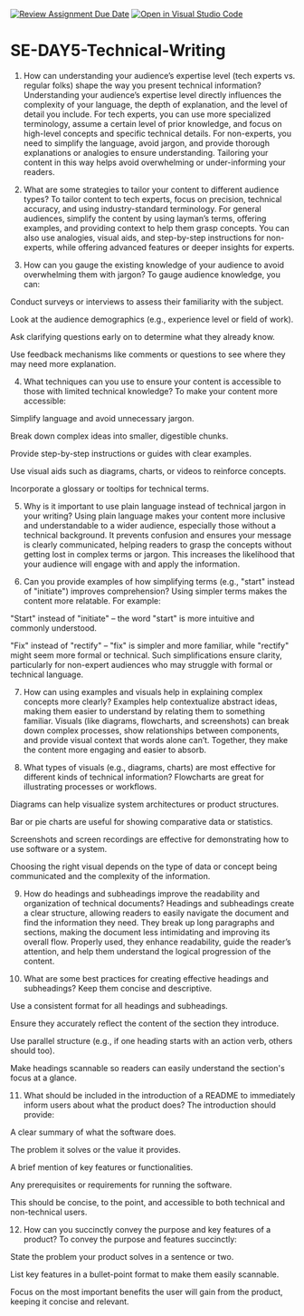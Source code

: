 [![Review Assignment Due Date](https://classroom.github.com/assets/deadline-readme-button-22041afd0340ce965d47ae6ef1cefeee28c7c493a6346c4f15d667ab976d596c.svg)](https://classroom.github.com/a/zsAR-pyY)
[![Open in Visual Studio Code](https://classroom.github.com/assets/open-in-vscode-2e0aaae1b6195c2367325f4f02e2d04e9abb55f0b24a779b69b11b9e10269abc.svg)](https://classroom.github.com/online_ide?assignment_repo_id=18940066&assignment_repo_type=AssignmentRepo)
# SE-DAY5-Technical-Writing
1. How can understanding your audience’s expertise level (tech experts vs. regular folks) shape the way you present technical information?
Understanding your audience’s expertise level directly influences the complexity of your language, the depth of explanation, and the level of detail you include. For tech experts, you can use more specialized terminology, assume a certain level of prior knowledge, and focus on high-level concepts and specific technical details. For non-experts, you need to simplify the language, avoid jargon, and provide thorough explanations or analogies to ensure understanding. Tailoring your content in this way helps avoid overwhelming or under-informing your readers.

2. What are some strategies to tailor your content to different audience types?
To tailor content to tech experts, focus on precision, technical accuracy, and using industry-standard terminology. For general audiences, simplify the content by using layman’s terms, offering examples, and providing context to help them grasp concepts. You can also use analogies, visual aids, and step-by-step instructions for non-experts, while offering advanced features or deeper insights for experts.

3. How can you gauge the existing knowledge of your audience to avoid overwhelming them with jargon?
To gauge audience knowledge, you can:

Conduct surveys or interviews to assess their familiarity with the subject.

Look at the audience demographics (e.g., experience level or field of work).

Ask clarifying questions early on to determine what they already know.

Use feedback mechanisms like comments or questions to see where they may need more explanation.

4. What techniques can you use to ensure your content is accessible to those with limited technical knowledge?
To make your content more accessible:

Simplify language and avoid unnecessary jargon.

Break down complex ideas into smaller, digestible chunks.

Provide step-by-step instructions or guides with clear examples.

Use visual aids such as diagrams, charts, or videos to reinforce concepts.

Incorporate a glossary or tooltips for technical terms.

5. Why is it important to use plain language instead of technical jargon in your writing?
Using plain language makes your content more inclusive and understandable to a wider audience, especially those without a technical background. It prevents confusion and ensures your message is clearly communicated, helping readers to grasp the concepts without getting lost in complex terms or jargon. This increases the likelihood that your audience will engage with and apply the information.

6. Can you provide examples of how simplifying terms (e.g., "start" instead of "initiate") improves comprehension?
Using simpler terms makes the content more relatable. For example:

"Start" instead of "initiate" – the word "start" is more intuitive and commonly understood.

"Fix" instead of "rectify" – "fix" is simpler and more familiar, while "rectify" might seem more formal or technical. Such simplifications ensure clarity, particularly for non-expert audiences who may struggle with formal or technical language.

7. How can using examples and visuals help in explaining complex concepts more clearly?
Examples help contextualize abstract ideas, making them easier to understand by relating them to something familiar. Visuals (like diagrams, flowcharts, and screenshots) can break down complex processes, show relationships between components, and provide visual context that words alone can’t. Together, they make the content more engaging and easier to absorb.

8. What types of visuals (e.g., diagrams, charts) are most effective for different kinds of technical information?
Flowcharts are great for illustrating processes or workflows.

Diagrams can help visualize system architectures or product structures.

Bar or pie charts are useful for showing comparative data or statistics.

Screenshots and screen recordings are effective for demonstrating how to use software or a system.

Choosing the right visual depends on the type of data or concept being communicated and the complexity of the information.

9. How do headings and subheadings improve the readability and organization of technical documents?
Headings and subheadings create a clear structure, allowing readers to easily navigate the document and find the information they need. They break up long paragraphs and sections, making the document less intimidating and improving its overall flow. Properly used, they enhance readability, guide the reader’s attention, and help them understand the logical progression of the content.

10. What are some best practices for creating effective headings and subheadings?
Keep them concise and descriptive.

Use a consistent format for all headings and subheadings.

Ensure they accurately reflect the content of the section they introduce.

Use parallel structure (e.g., if one heading starts with an action verb, others should too).

Make headings scannable so readers can easily understand the section's focus at a glance.

11. What should be included in the introduction of a README to immediately inform users about what the product does?
The introduction should provide:

A clear summary of what the software does.

The problem it solves or the value it provides.

A brief mention of key features or functionalities.

Any prerequisites or requirements for running the software.

This should be concise, to the point, and accessible to both technical and non-technical users.

12. How can you succinctly convey the purpose and key features of a product?
To convey the purpose and features succinctly:

State the problem your product solves in a sentence or two.

List key features in a bullet-point format to make them easily scannable.

Focus on the most important benefits the user will gain from the product, keeping it concise and relevant.
